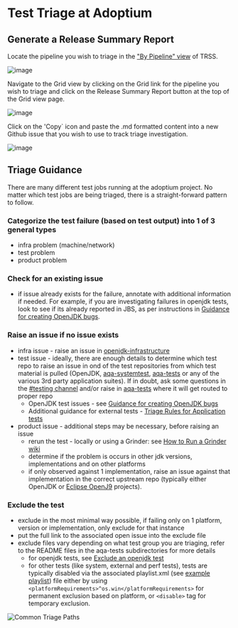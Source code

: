 # Test Triage at Adoptium

## Generate a Release Summary Report

Locate the pipeline you wish to triage in the ["By Pipeline" view](https://trss.adoptium.net/tests/Test) of TRSS.

![image](https://user-images.githubusercontent.com/93431609/216171285-c313c957-6c8e-49df-95dd-6a68a9897f90.png)

Navigate to the Grid view by clicking on the Grid link for the pipeline you wish to triage and click on the Release Summary Report button at the top of the Grid view page.

![image](https://user-images.githubusercontent.com/93431609/216171387-abebba1d-0ff7-46a9-b486-8aba8fc4bcbc.png)

Click on the 'Copy` icon and paste the .md formatted content into a new Github issue that you wish to use to track triage investigation.

![image](https://user-images.githubusercontent.com/93431609/216171428-705c1933-eea4-4598-a9f2-e488c229bab0.png)

## Triage Guidance

There are many different test jobs running at the adoptium project.  No matter which test jobs are being triaged, there is a straight-forward pattern to follow.

### Categorize the test failure (based on test output) into 1 of 3 general types

- infra problem (machine/network)
- test problem
- product problem

### Check for an existing issue

- if issue already exists for the failure, annotate with additional information if needed.  For example, if you are investigating failures in openjdk tests, look to see if its already reported in JBS, as per instructions in [Guidance for creating OpenJDK bugs](https://github.com/adoptium/aqa-tests/wiki/Guidance-for-Creating-OpenJDK-Test-Defects).

### Raise an issue if no issue exists

- infra issue - raise an issue in [openjdk-infrastructure](https://github.com/adoptium/infrastructure/issues)
- test issue - ideally, there are enough details to determine which test repo to raise an issue in ond of the test repositories from which test material is pulled (OpenJDK, [aqa-systemtest](https://github.com/adoptium/aqa-systemtest/issues), [aqa-tests](https://github.com/adoptium/aqa-tests/issues) or any of the various 3rd party application suites).  If in doubt, ask some questions in the [#testing channel](https://adoptium.slack.com/archives/C5219G28G) and/or raise in [aqa-tests](https://github.com/adoptium/aqa-tests/issues) where it will get routed to proper repo
  - OpenJDK test issues - see [Guidance for creating OpenJDK bugs](https://github.com/adoptium/aqa-tests/wiki/Guidance-for-Creating-OpenJDK-Test-Defects)
  - Additional guidance for external tests - [Triage Rules for Application tests](https://github.com/adoptium/aqa-tests/tree/master/external#triage-rules)
- product issue - additional steps may be necessary, before raising an issue
  - rerun the test - locally or using a Grinder: see [How to Run a Grinder wiki](https://github.com/adoptium/aqa-tests/wiki/How-to-Run-a-Grinder-Build-on-Jenkins)
  - determine if the problem is occurs in other jdk versions, implementations and on other platforms
  - if only observed against 1 implementation, raise an issue against that implementation in the correct upstream repo (typically either OpenJDK or [Eclipse OpenJ9](https://github.com/eclipse-openj9/openj9/issues) projects).

### Exclude the test

- exclude in the most minimal way possible, if failing only on 1 platform, version or implementation, only exclude for that instance
- put the full link to the associated open issue into the exclude file
- exclude files vary depending on what test group you are triaging, refer to the README files in the aqa-tests subdirectories for more details
  - for openjdk tests, see [Exclude an openjdk test](https://github.com/adoptium/aqa-tests/tree/master/openjdk#exclude-a-testcase)
  - for other tests (like system, external and perf tests), tests are typically disabled via the associated playlist.xml (see [example playlist](https://github.com/adoptium/aqa-tests/blob/master/external/example-test/playlist.xml)) file either by using `<platformRequirements>^os.win</platformRequirements>` for permanent exclusion based on platform, or `<disable>` tag for temporary exclusion.

![Common Triage Paths](./diagrams/commonTriagePaths.png)
